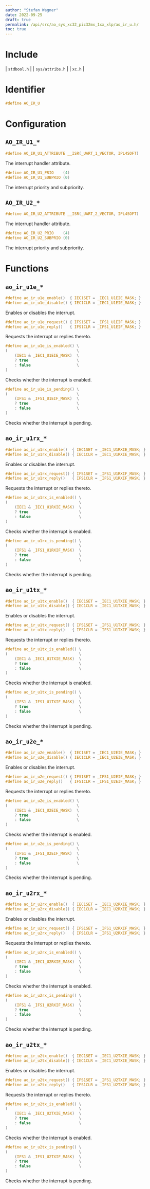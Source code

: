 ```yaml
---
author: "Stefan Wagner"
date: 2022-09-25
draft: true
permalink: /api/src/ao_sys_xc32_pic32mx_1xx_xlp/ao_ir_u.h/
toc: true
---
```


# Include

| `stdbool.h` |
| `sys/attribs.h` |
| `xc.h` |

# Identifier

```c
#define AO_IR_U
```

# Configuration

## `AO_IR_U1_*`

```c
#define AO_IR_U1_ATTRIBUTE __ISR(_UART_1_VECTOR, IPL4SOFT)
```

The interrupt handler attribute.

```c
#define AO_IR_U1_PRIO    (4)
#define AO_IR_U1_SUBPRIO (0)
```

The interrupt priority and subpriority.

## `AO_IR_U2_*`

```c
#define AO_IR_U2_ATTRIBUTE __ISR(_UART_2_VECTOR, IPL4SOFT)
```

The interrupt handler attribute.

```c
#define AO_IR_U2_PRIO    (4)
#define AO_IR_U2_SUBPRIO (0)
```

The interrupt priority and subpriority.

# Functions

## `ao_ir_u1e_*`

```c
#define ao_ir_u1e_enable()  { IEC1SET = _IEC1_U1EIE_MASK; }
#define ao_ir_u1e_disable() { IEC1CLR = _IEC1_U1EIE_MASK; }
```

Enables or disables the interrupt.

```c
#define ao_ir_u1e_request() { IFS1SET = _IFS1_U1EIF_MASK; }
#define ao_ir_u1e_reply()   { IFS1CLR = _IFS1_U1EIF_MASK; }
```

Requests the interrupt or replies thereto.

```c
#define ao_ir_u1e_is_enabled() \
(                              \
    (IEC1 & _IEC1_U1EIE_MASK)  \
    ? true                     \
    : false                    \
)
```

Checks whether the interrupt is enabled.

```c
#define ao_ir_u1e_is_pending() \
(                              \
    (IFS1 & _IFS1_U1EIF_MASK)  \
    ? true                     \
    : false                    \
)
```

Checks whether the interrupt is pending.

## `ao_ir_u1rx_*`

```c
#define ao_ir_u1rx_enable()  { IEC1SET = _IEC1_U1RXIE_MASK; }
#define ao_ir_u1rx_disable() { IEC1CLR = _IEC1_U1RXIE_MASK; }
```

Enables or disables the interrupt.

```c
#define ao_ir_u1rx_request() { IFS1SET = _IFS1_U1RXIF_MASK; }
#define ao_ir_u1rx_reply()   { IFS1CLR = _IFS1_U1RXIF_MASK; }
```

Requests the interrupt or replies thereto.

```c
#define ao_ir_u1rx_is_enabled() \
(                               \
    (IEC1 & _IEC1_U1RXIE_MASK)  \
    ? true                      \
    : false                     \
)
```

Checks whether the interrupt is enabled.

```c
#define ao_ir_u1rx_is_pending() \
(                               \
    (IFS1 & _IFS1_U1RXIF_MASK)  \
    ? true                      \
    : false                     \
)
```

Checks whether the interrupt is pending.

## `ao_ir_u1tx_*`

```c
#define ao_ir_u1tx_enable()  { IEC1SET = _IEC1_U1TXIE_MASK; }
#define ao_ir_u1tx_disable() { IEC1CLR = _IEC1_U1TXIE_MASK; }
```

Enables or disables the interrupt.

```c
#define ao_ir_u1tx_request() { IFS1SET = _IFS1_U1TXIF_MASK; }
#define ao_ir_u1tx_reply()   { IFS1CLR = _IFS1_U1TXIF_MASK; }
```

Requests the interrupt or replies thereto.

```c
#define ao_ir_u1tx_is_enabled() \
(                               \
    (IEC1 & _IEC1_U1TXIE_MASK)  \
    ? true                      \
    : false                     \
)
```

Checks whether the interrupt is enabled.

```c
#define ao_ir_u1tx_is_pending() \
(                               \
    (IFS1 & _IFS1_U1TXIF_MASK)  \
    ? true                      \
    : false                     \
)
```

Checks whether the interrupt is pending.

## `ao_ir_u2e_*`

```c
#define ao_ir_u2e_enable()  { IEC1SET = _IEC1_U2EIE_MASK; }
#define ao_ir_u2e_disable() { IEC1CLR = _IEC1_U2EIE_MASK; }
```

Enables or disables the interrupt.

```c
#define ao_ir_u2e_request() { IFS1SET = _IFS1_U2EIF_MASK; }
#define ao_ir_u2e_reply()   { IFS1CLR = _IFS1_U2EIF_MASK; }
```

Requests the interrupt or replies thereto.

```c
#define ao_ir_u2e_is_enabled() \
(                              \
    (IEC1 & _IEC1_U2EIE_MASK)  \
    ? true                     \
    : false                    \
)
```

Checks whether the interrupt is enabled.

```c
#define ao_ir_u2e_is_pending() \
(                              \
    (IFS1 & _IFS1_U2EIF_MASK)  \
    ? true                     \
    : false                    \
)
```

Checks whether the interrupt is pending.

## `ao_ir_u2rx_*`

```c
#define ao_ir_u2rx_enable()  { IEC1SET = _IEC1_U2RXIE_MASK; }
#define ao_ir_u2rx_disable() { IEC1CLR = _IEC1_U2RXIE_MASK; }
```

Enables or disables the interrupt.

```c
#define ao_ir_u2rx_request() { IFS1SET = _IFS1_U2RXIF_MASK; }
#define ao_ir_u2rx_reply()   { IFS1CLR = _IFS1_U2RXIF_MASK; }
```

Requests the interrupt or replies thereto.

```c
#define ao_ir_u2rx_is_enabled() \
(                               \
    (IEC1 & _IEC1_U2RXIE_MASK)  \
    ? true                      \
    : false                     \
)
```

Checks whether the interrupt is enabled.

```c
#define ao_ir_u2rx_is_pending() \
(                               \
    (IFS1 & _IFS1_U2RXIF_MASK)  \
    ? true                      \
    : false                     \
)
```

Checks whether the interrupt is pending.

## `ao_ir_u2tx_*`

```c
#define ao_ir_u2tx_enable()  { IEC1SET = _IEC1_U2TXIE_MASK; }
#define ao_ir_u2tx_disable() { IEC1CLR = _IEC1_U2TXIE_MASK; }
```

Enables or disables the interrupt.

```c
#define ao_ir_u2tx_request() { IFS1SET = _IFS1_U2TXIF_MASK; }
#define ao_ir_u2tx_reply()   { IFS1CLR = _IFS1_U2TXIF_MASK; }
```

Requests the interrupt or replies thereto.

```c
#define ao_ir_u2tx_is_enabled() \
(                               \
    (IEC1 & _IEC1_U2TXIE_MASK)  \
    ? true                      \
    : false                     \
)
```

Checks whether the interrupt is enabled.

```c
#define ao_ir_u2tx_is_pending() \
(                               \
    (IFS1 & _IFS1_U2TXIF_MASK)  \
    ? true                      \
    : false                     \
)
```

Checks whether the interrupt is pending.

